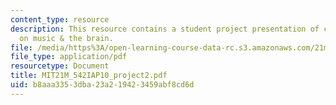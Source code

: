 ```yaml
---
content_type: resource
description: This resource contains a student project presentation of current research
  on music & the brain.
file: /media/https%3A/open-learning-course-data-rc.s3.amazonaws.com/21m-542-interdisciplinary-approaches-to-musical-time-january-iap-2010/b8aaa3353dba23a219423459abf8cd6d_MIT21M_542IAP10_project2.pdf
file_type: application/pdf
resourcetype: Document
title: MIT21M_542IAP10_project2.pdf
uid: b8aaa335-3dba-23a2-1942-3459abf8cd6d
---
```


